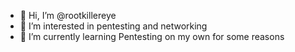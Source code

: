 - 👋 Hi, I’m @rootkillereye
- 👀 I’m interested in pentesting and networking
- 🌱 I’m currently learning Pentesting on my own for some reasons



<!---
rootkillereye/rootkillereye is a ✨ special ✨ repository because its `README.md` (this file) appears on your GitHub profile.
You can click the Preview link to take a look at your changes.
--->

